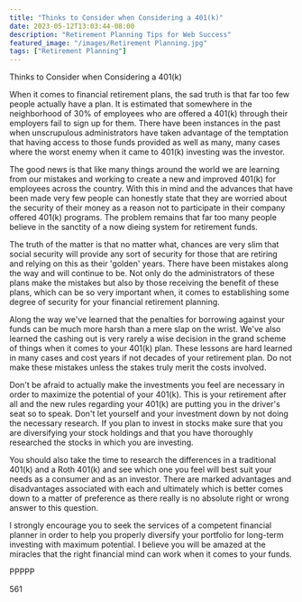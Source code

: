 ```yaml
---
title: "Thinks to Consider when Considering a 401(k)"
date: 2023-05-12T13:03:44-08:00
description: "Retirement Planning Tips for Web Success"
featured_image: "/images/Retirement Planning.jpg"
tags: ["Retirement Planning"]
---
```


Thinks to Consider when Considering a 401(k)

When it comes to financial retirement plans, the sad truth is that far too few people actually have a plan. It is estimated that somewhere in the neighborhood of 30% of employees who are offered a 401(k) through their employers fail to sign up for them. There have been instances in the past when unscrupulous administrators have taken advantage of the temptation that having access to those funds provided as well as many, many cases where the worst enemy when it came to 401(k) investing was the investor. 

The good news is that like many things around the world we are learning from our mistakes and working to create a new and improved 401(k) for employees across the country. With this in mind and the advances that have been made very few people can honestly state that they are worried about the security of their money as a reason not to participate in their company offered 401(k) programs. The problem remains that far too many people believe in the sanctity of a now dieing system for retirement funds. 

The truth of the matter is that no matter what, chances are very slim that social security will provide any sort of security for those that are retiring and relying on this as their 'golden' years. There have been mistakes along the way and will continue to be. Not only do the administrators of these plans make the mistakes but also by those receiving the benefit of these plans, which can be so very important when, it comes to establishing some degree of security for your financial retirement planning.

Along the way we've learned that the penalties for borrowing against your funds can be much more harsh than a mere slap on the wrist. We've also learned the cashing out is very rarely a wise decision in the grand scheme of things when it comes to your 401(k) plan. These lessons are hard learned in many cases and cost years if not decades of your retirement plan. Do not make these mistakes unless the stakes truly merit the costs involved.

Don't be afraid to actually make the investments you feel are necessary in order to maximize the potential of your 401(k). This is your retirement after all and the new rules regarding your 401(k) are putting you in the driver's seat so to speak. Don't let yourself and your investment down by not doing the necessary research. If you plan to invest in stocks make sure that you are diversifying your stock holdings and that you have thoroughly researched the stocks in which you are investing.

You should also take the time to research the differences in a traditional 401(k) and a Roth 401(k) and see which one you feel will best suit your needs as a consumer and as an investor. There are marked advantages and disadvantages associated with each and ultimately which is better comes down to a matter of preference as there really is no absolute right or wrong answer to this question.

I strongly encourage you to seek the services of a competent financial planner in order to help you properly diversify your portfolio for long-term investing with maximum potential. I believe you will be amazed at the miracles that the right financial mind can work when it comes to your funds.

PPPPP

561

